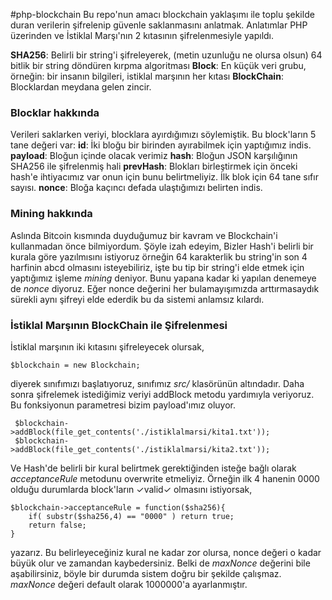 #php-blockchain
Bu repo'nun amacı blockchain yaklaşımı ile toplu şekilde duran verilerin şifrelenip güvenle saklanmasını anlatmak. Anlatımlar PHP üzerinden ve İstiklal Marşı'nın 2 kıtasının şifrelenmesiyle yapıldı.

**SHA256**: Belirli bir string'i şifreleyerek, (metin uzunluğu ne olursa olsun) 64 bitlik bir string döndüren kırpma algoritması
**Block**: En küçük veri grubu, örneğin: bir insanın bilgileri, istiklal marşının her kıtası
**BlockChain**: Blocklardan meydana gelen zincir.

### Blocklar hakkında
Verileri saklarken veriyi, blocklara ayırdığımızı söylemiştik. Bu block'ların 5 tane değeri var:
**id**: İki bloğu bir birinden ayırabilmek için yaptığımız indis.
**payload**: Bloğun içinde olacak verimiz
**hash**: Bloğun JSON karşılığının SHA256 ile şifrelenmiş hali
**prevHash**: Blokları birleştirmek için önceki hash'e ihtiyacımız var onun için bunu belirtmeliyiz. İlk blok için 64 tane sıfır sayısı.
**nonce**: Bloğa kaçıncı defada ulaştığımızı belirten indis.

### Mining hakkında

Aslında Bitcoin kısmında duyduğumuz bir kavram ve Blockchain'i kullanmadan önce bilmiyordum. Şöyle izah edeyim, Bizler Hash'i belirli bir kurala göre yazılmısını istiyoruz örneğin 64 karakterlik bu string'in son 4 harfinin abcd  olmasını isteyebiliriz, işte bu tip bir string'i elde etmek için yaptığımız işleme *mining* deniyor. Bunu yapana kadar ki yapılan denemeye de *nonce* diyoruz. Eğer nonce değerini her bulamayışımızda arttırmasaydık sürekli aynı şifreyi elde ederdik bu da sistemi anlamsız kılardı.
### İstiklal Marşının BlockChain ile Şifrelenmesi
İstiklal marşının iki kıtasını şifreleyecek olursak,

	$blockchain = new Blockchain;
diyerek sınıfımızı başlatıyoruz, sınıfımız *src/* klasörünün altındadır.
Daha sonra şifrelemek istediğimiz veriyi addBlock metodu yardımıyla veriyoruz. Bu fonksiyonun parametresi bizim payload'ımız oluyor.

	 $blockchain->addBlock(file_get_contents('./istiklalmarsi/kita1.txt'));
	 $blockchain->addBlock(file_get_contents('./istiklalmarsi/kita2.txt'));

Ve Hash'de belirli bir kural belirtmek gerektiğinden isteğe bağlı olarak  *acceptanceRule*  metodunu overwrite etmeliyiz. Örneğin ilk 4 hanenin 0000 olduğu durumlarda block'ların ✓valid✓ olmasını istiyorsak, 

	$blockchain->acceptanceRule = function($sha256){
		if( substr($sha256,4) == "0000" ) return true;
		return false;
	}
yazarız. Bu belirleyeceğiniz kural ne kadar zor olursa,  nonce değeri o kadar büyük olur ve zamandan kaybedersiniz. Belki de *maxNonce* değerini bile aşabilirsiniz, böyle bir durumda sistem doğru bir şekilde çalışmaz.
*maxNonce* değeri default olarak 1000000'a ayarlanmıştır.

